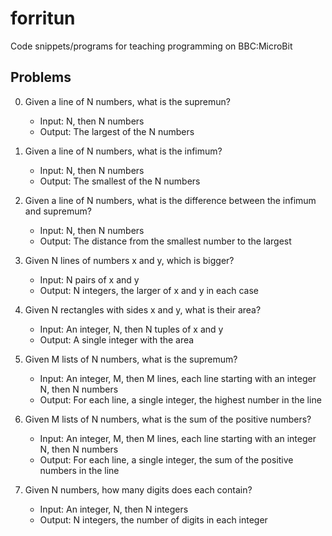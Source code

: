 # forritun

Code snippets/programs for teaching programming on BBC:MicroBit


## Problems

0. Given a line of N numbers, what is the supremun?
	- Input:
		N, then N numbers
	- Output:
		The largest of the N numbers

1. Given a line of N numbers, what is the infimum?
	- Input:
		N, then N numbers
	- Output:
		The smallest of the N numbers

2. Given a line of N numbers, what is the difference between the infimum and supremum?
	- Input:
		N, then N numbers
	- Output:
		The distance from the smallest number to the largest

3. Given N lines of numbers x and y, which is bigger?
	- Input:
		N pairs of x and y
	- Output:
		N integers, the larger of x and y in each case

4. Given N rectangles with sides x and y, what is their area?
	- Input:
		An integer, N, then N tuples of x and y
	- Output:
		A single integer with the area

5. Given M lists of N numbers, what is the supremum?
	- Input:
		An integer, M, then M lines,
		each line starting with an integer N, then N numbers
	- Output:
		For each line, a single integer, the highest number in the line

6. Given M lists of N numbers, what is the sum of the positive numbers?
	- Input:
		An integer, M, then M lines,
		each line starting with an integer N, then N numbers
	- Output:
		For each line, a single integer, the sum of the positive numbers
		in the line

7. Given N numbers, how many digits does each contain?
	- Input:
		An integer, N, then N integers
	- Output:
		N integers, the number of digits in each integer
